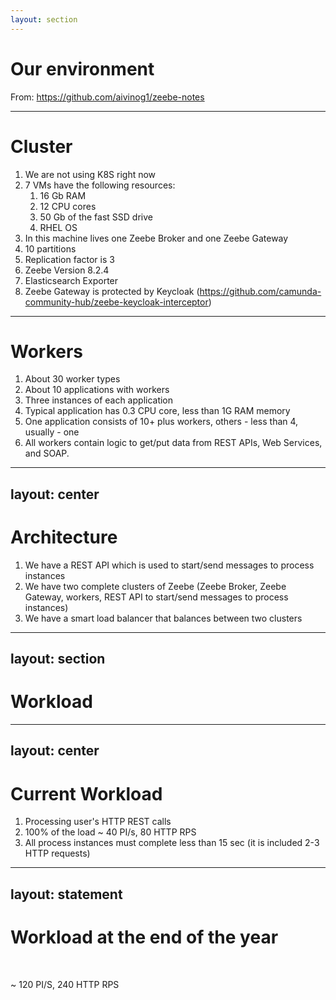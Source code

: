 ```yaml
---
layout: section
---
```


# Our environment
From: https://github.com/aivinog1/zeebe-notes

---

# Cluster

1. We are not using K8S right now
2. 7 VMs have the following resources:
   1. 16 Gb RAM
   2. 12 CPU cores
   3. 50 Gb of the fast SSD drive
   4. RHEL OS
3. In this machine lives one Zeebe Broker and one Zeebe Gateway
4. 10 partitions
5. Replication factor is 3
6. Zeebe Version 8.2.4
7. Elasticsearch Exporter
8. Zeebe Gateway is protected by Keycloak (https://github.com/camunda-community-hub/zeebe-keycloak-interceptor)

---

# Workers

1. About 30 worker types
2. About 10 applications with workers
3. Three instances of each application
4. Typical application has 0.3 CPU core, less than 1G RAM memory
5. One application consists of 10+ plus workers, others - less than 4, usually - one
6. All workers contain logic to get/put data from REST APIs, Web Services, and SOAP.

---
layout: center
---

# Architecture

1. We have a REST API which is used to start/send messages to process instances
2. We have two complete clusters of Zeebe (Zeebe Broker, Zeebe Gateway, workers, REST API to start/send messages to process instances)
3. We have a smart load balancer that balances between two clusters

---
layout: section
---

# Workload

---
layout: center
---

# Current Workload

1. Processing user's HTTP REST calls
2. 100% of the load ~ 40 PI/s, 80 HTTP RPS
3. All process instances must complete less than 15 sec (it is included 2-3 HTTP requests)

---
layout: statement
---

# Workload at the end of the year

<br/>

~ 120 PI/S, 240 HTTP RPS
